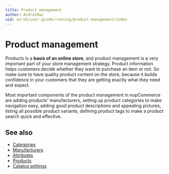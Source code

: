 ```yaml
---
title: Product management
author: AndreiMaz
uid: en-US/user-guide/running/product-management/index
---
```

# Product management

Products is a **basis of an online store**, and product management is a very important part of your store management strategy. Product information helps customers decide whether they want to purchase an item or not. So make sure to have quality product content on the store, because it builds confidence in your customers that they are getting exactly what they need and expect.

Most important components of the product management in nopCommerce are adding products’ manufacturers, setting up product categories to make navigation easy, adding good product descriptions and appealing pictures, listing all possible product variants, defining product tags to make a product search quick and effective.

## See also

* [Categories](xref:en-US/user-guide/running/product-management/categories)
* [Manufacturers](xref:en-US/user-guide/running/product-management/manufacturers)
* [Attributes](xref:en-US/user-guide/running/product-management/attributes/index)
* [Products](xref:en-US/user-guide/running/product-management/products/index)
* [Catalog settings](xref:en-US/user-guide/running/product-management/catalog-settings)
